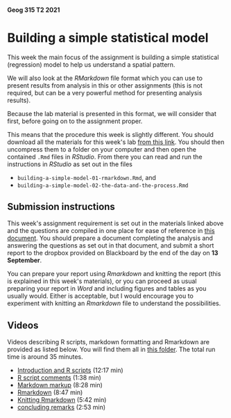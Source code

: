 #### Geog 315 T2 2021
# Building a simple statistical model
This week the main focus of the assignment is building a simple statistical (regression) model to help us understand a spatial pattern.

We will also look at the _RMarkdown_ file format which you can use to present results from analysis in this or other assignments (this is not required, but can be a very powerful method for presenting analysis results).

Because the lab material is presented in this format, we will consider that first, before going on to the assignment proper.

This means that the procedure this week is slightly different. You should download all the materials for this week's lab [from this link](week-07.zip?raw=true). You should then uncompress them to a folder on your computer and then open the contained `.Rmd` files in _RStudio_. From there you can read and run the instructions in _RStudio_ as set out in the files

+ `building-a-simple-model-01-rmarkdown.Rmd`, and
+ `building-a-simple-model-02-the-data-and-the-process.Rmd`

## Submission instructions
This week's assignment requirement is set out in the materials linked above and the questions are compiled in one place for ease of reference in [this document](building-a-simple-model-02-assignment-summary.md). You should prepare a document completing the analysis and answering the questions as set out in that document, and submit a short report to the dropbox provided on Blackboard by the end of the day on **13 September**.

You can prepare your report using _Rmarkdown_ and knitting the report (this is explained in this week's materials), or you can proceed as usual preparing your report in _Word_ and including figures and tables as you usually would. Either is acceptable, but I would encourage you to  experiment with knitting an _Rmarkdown_ file to understand the possibilities.

## Videos
Videos describing R scripts, markdown formatting and Rmarkdown are provided as listed below. You will find them all in [this folder](https://southosullivan.com/geog315/video/week-07-lab/). The total run time is around 35 minutes.

+ [Introduction and R scripts](https://southosullivan.com/geog315/video/week-07-lab/geog315-week07-01-intro-and-R-scripts.mp4) (12:17 min)
+ [R script comments](https://southosullivan.com/geog315/video/week-07-lab/geog315-week07-02-R-script-comments.mp4) (1:38 min)
+ [Markdown markup](https://southosullivan.com/geog315/video/week-07-lab/geog315-week07-03-markdown.mp4) (8:28 min)
+ [Rmarkdown](https://southosullivan.com/geog315/video/week-07-lab/geog315-week07-04-rmarkdown.mp4) (8:47 min)
+ [Knitting Rmarkdown](https://southosullivan.com/geog315/video/week-07-lab/geog315-week07-05-knitting-rmarkdown.mp4) (5:42 min)
+ [concluding remarks](https://southosullivan.com/geog315/video/week-07-lab/geog315-week07-06-wrapup.mp4) (2:53 min)
